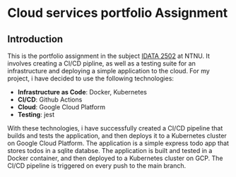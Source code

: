 # Cloud services portfolio Assignment
## Introduction
This is the portfolio assignment in the subject [IDATA 2502](https://www.ntnu.no/studier/emner/IDATA2502) at NTNU. It involves creating a CI/CD pipline, as well as a testing suite for an infrastructure and
deploying a simple application to the cloud. For my project, i have decided to use the following technologies:
- **Infrastructure as Code**: Docker, Kubernetes
- **CI/CD**: Github Actions
- **Cloud**: Google Cloud Platform
- **Testing**: jest

With these technologies, i have successfully created a CI/CD pipeline that builds and tests the application,
and then deploys it to a Kubernetes cluster on Google Cloud Platform.
The application is a simple express todo app that stores todos in a sqlite databse.
The application is built and tested in a Docker container, and then deployed to a Kubernetes cluster on GCP.
The CI/CD pipeline is triggered on every push to the main branch.
